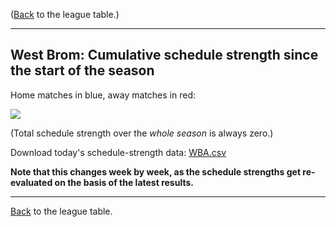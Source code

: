 ---
---
([Back](/leagues/england-premier-league) to the league table.)

-----

## West Brom: Cumulative schedule strength since the start of the season

Home matches in blue, away matches in red:


![](/assets/leagues/england-premier-league/2017/schedule-strengths/WBA.png)

(Total schedule strength over the *whole season* is always zero.)


Download today's schedule-strength data: [WBA.csv](/assets/leagues/england-premier-league/2017/schedule-strengths/WBA.csv)

**Note that this changes week by week, as the schedule strengths get re-evaluated on the
basis of the latest results.**

-----

[Back](/leagues/england-premier-league) to the league table.


